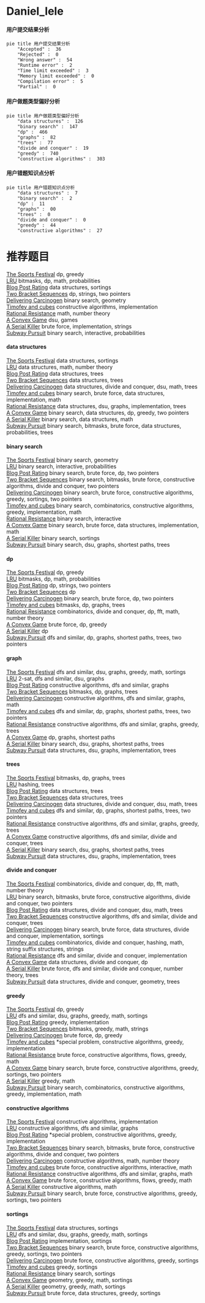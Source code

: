 # Daniel_lele
<!-- tabs:start -->
#### **用户提交结果分析**

```mermaid
pie title 用户提交结果分析
    "Accepted" :  36
    "Rejected" :  0
    "Wrong answer" :  54
    "Runtime error" :  2
    "Time limit exceeded" :  3
    "Memory limit exceeded" :  0
    "Compilation error" :  5
    "Partial" :  0
```
#### **用户做题类型偏好分析**

```mermaid
pie title 用户做题类型偏好分析
    "data structures" :  126
    "binary search" :  147
    "dp" :  466
    "graphs" :  82
    "trees" :  77
    "divide and conquer" :  19
    "greedy" :  740
    "constructive algorithms" :  303
```
#### **用户错题知识点分析**

```mermaid
pie title 用户错题知识点分析
    "data structures" :  7
    "binary search" :  2
    "dp" :  11
    "graphs" :  00
    "trees" :  0
    "divide and conquer" :  0
    "greedy" :  44
    "constructive algorithms" :  27
```
<!-- tabs:end -->
# 推荐题目
[The Sports Festival](http://codeforces.com/problemset/problem/1509/C)		dp,
                        greedy		  
[LRU](http://codeforces.com/problemset/problem/698/C)		bitmasks,
                        dp,
                        math,
                        probabilities		  
[Blog Post Rating](http://codeforces.com/problemset/problem/773/E)		data structures,
                        sortings		  
[Two Bracket Sequences](http://codeforces.com/problemset/problem/1272/F)		dp,
                        strings,
                        two pointers		  
[Delivering Carcinogen](https://codeforces.com/contest/199/problem/E)		binary search,
                        geometry		  
[Timofey and cubes](http://codeforces.com/problemset/problem/764/B)		constructive algorithms,
                        implementation		  
[Rational Resistance](http://codeforces.com/problemset/problem/343/A)		math,
                        number theory		  
[A Convex Game](http://codeforces.com/problemset/problem/1434/E)		dsu,
                        games		  
[A Serial Killer](http://codeforces.com/problemset/problem/776/A)		brute force,
                        implementation,
                        strings		  
[Subway Pursuit](https://codeforces.com/contest/1040/problem/D)		binary search,
                        interactive,
                        probabilities		  
<!-- tabs:start -->
#### **data structures**
[The Sports Festival](http://codeforces.com/problemset/problem/773/E)		data structures,
                        sortings		  
[LRU](http://codeforces.com/problemset/problem/474/F)		data structures,
                        math,
                        number theory		  
[Blog Post Rating](http://codeforces.com/problemset/problem/1344/E)		data structures,
                        trees		  
[Two Bracket Sequences](http://codeforces.com/problemset/problem/1076/E)		data structures,
                        trees		  
[Delivering Carcinogen](http://codeforces.com/problemset/problem/603/E)		data structures,
                        divide and conquer,
                        dsu,
                        math,
                        trees		  
[Timofey and cubes](http://codeforces.com/problemset/problem/776/C)		binary search,
                        brute force,
                        data structures,
                        implementation,
                        math		  
[Rational Resistance](http://codeforces.com/problemset/problem/1416/D)		data structures,
                        dsu,
                        graphs,
                        implementation,
                        trees		  
[A Convex Game](http://codeforces.com/problemset/problem/1492/C)		binary search,
                        data structures,
                        dp,
                        greedy,
                        two pointers		  
[A Serial Killer](http://codeforces.com/problemset/problem/1490/G)		binary search,
                        data structures,
                        math		  
[Subway Pursuit](http://codeforces.com/problemset/problem/1479/D)		binary search,
                        bitmasks,
                        brute force,
                        data structures,
                        probabilities,
                        trees		  
#### **binary search**
[The Sports Festival](https://codeforces.com/contest/199/problem/E)		binary search,
                        geometry		  
[LRU](https://codeforces.com/contest/1040/problem/D)		binary search,
                        interactive,
                        probabilities		  
[Blog Post Rating](https://codeforces.com/contest/651/problem/D)		binary search,
                        brute force,
                        dp,
                        two pointers		  
[Two Bracket Sequences](http://codeforces.com/problemset/problem/1438/E)		binary search,
                        bitmasks,
                        brute force,
                        constructive algorithms,
                        divide and conquer,
                        two pointers		  
[Delivering Carcinogen](http://codeforces.com/problemset/problem/1419/D2)		binary search,
                        brute force,
                        constructive algorithms,
                        greedy,
                        sortings,
                        two pointers		  
[Timofey and cubes](http://codeforces.com/problemset/problem/553/B)		binary search,
                        combinatorics,
                        constructive algorithms,
                        greedy,
                        implementation,
                        math		  
[Rational Resistance](https://codeforces.com/contest/1020/problem/D)		binary search,
                        interactive		  
[A Convex Game](http://codeforces.com/problemset/problem/776/C)		binary search,
                        brute force,
                        data structures,
                        implementation,
                        math		  
[A Serial Killer](http://codeforces.com/problemset/problem/1184/B1)		binary search,
                        sortings		  
[Subway Pursuit](http://codeforces.com/problemset/problem/1253/F)		binary search,
                        dsu,
                        graphs,
                        shortest paths,
                        trees		  
#### **dp**
[The Sports Festival](http://codeforces.com/problemset/problem/1509/C)		dp,
                        greedy		  
[LRU](http://codeforces.com/problemset/problem/698/C)		bitmasks,
                        dp,
                        math,
                        probabilities		  
[Blog Post Rating](http://codeforces.com/problemset/problem/1272/F)		dp,
                        strings,
                        two pointers		  
[Two Bracket Sequences](http://codeforces.com/problemset/problem/213/C)		dp		  
[Delivering Carcinogen](https://codeforces.com/contest/651/problem/D)		binary search,
                        brute force,
                        dp,
                        two pointers		  
[Timofey and cubes](https://codeforces.com/contest/1384/problem/E)		bitmasks,
                        dp,
                        graphs,
                        trees		  
[Rational Resistance](http://codeforces.com/problemset/problem/773/F)		combinatorics,
                        divide and conquer,
                        dp,
                        fft,
                        math,
                        number theory		  
[A Convex Game](http://codeforces.com/problemset/problem/1384/B1)		brute force,
                        dp,
                        greedy		  
[A Serial Killer](https://codeforces.com/contest/1068/problem/D)		dp		  
[Subway Pursuit](http://codeforces.com/problemset/problem/14/D)		dfs and similar,
                        dp,
                        graphs,
                        shortest paths,
                        trees,
                        two pointers		  
#### **graph**
[The Sports Festival](http://codeforces.com/problemset/problem/500/B)		dfs and similar,
                        dsu,
                        graphs,
                        greedy,
                        math,
                        sortings		  
[LRU](http://codeforces.com/problemset/problem/776/D)		2-sat,
                        dfs and similar,
                        dsu,
                        graphs		  
[Blog Post Rating](http://codeforces.com/problemset/problem/327/D)		constructive algorithms,
                        dfs and similar,
                        graphs		  
[Two Bracket Sequences](https://codeforces.com/contest/1384/problem/E)		bitmasks,
                        dp,
                        graphs,
                        trees		  
[Delivering Carcinogen](http://codeforces.com/problemset/problem/1270/G)		constructive algorithms,
                        dfs and similar,
                        graphs,
                        math		  
[Timofey and cubes](http://codeforces.com/problemset/problem/14/D)		dfs and similar,
                        dp,
                        graphs,
                        shortest paths,
                        trees,
                        two pointers		  
[Rational Resistance](http://codeforces.com/problemset/problem/1391/E)		constructive algorithms,
                        dfs and similar,
                        graphs,
                        greedy,
                        trees		  
[A Convex Game](http://codeforces.com/problemset/problem/773/D)		dp,
                        graphs,
                        shortest paths		  
[A Serial Killer](http://codeforces.com/problemset/problem/1253/F)		binary search,
                        dsu,
                        graphs,
                        shortest paths,
                        trees		  
[Subway Pursuit](http://codeforces.com/problemset/problem/1416/D)		data structures,
                        dsu,
                        graphs,
                        implementation,
                        trees		  
#### **trees**
[The Sports Festival](https://codeforces.com/contest/1384/problem/E)		bitmasks,
                        dp,
                        graphs,
                        trees		  
[LRU](http://codeforces.com/problemset/problem/1252/F)		hashing,
                        trees		  
[Blog Post Rating](http://codeforces.com/problemset/problem/1344/E)		data structures,
                        trees		  
[Two Bracket Sequences](http://codeforces.com/problemset/problem/1076/E)		data structures,
                        trees		  
[Delivering Carcinogen](http://codeforces.com/problemset/problem/603/E)		data structures,
                        divide and conquer,
                        dsu,
                        math,
                        trees		  
[Timofey and cubes](http://codeforces.com/problemset/problem/14/D)		dfs and similar,
                        dp,
                        graphs,
                        shortest paths,
                        trees,
                        two pointers		  
[Rational Resistance](http://codeforces.com/problemset/problem/1391/E)		constructive algorithms,
                        dfs and similar,
                        graphs,
                        greedy,
                        trees		  
[A Convex Game](http://codeforces.com/problemset/problem/1278/E)		constructive algorithms,
                        dfs and similar,
                        divide and conquer,
                        trees		  
[A Serial Killer](http://codeforces.com/problemset/problem/1253/F)		binary search,
                        dsu,
                        graphs,
                        shortest paths,
                        trees		  
[Subway Pursuit](http://codeforces.com/problemset/problem/1416/D)		data structures,
                        dsu,
                        graphs,
                        implementation,
                        trees		  
#### **divide and conquer**
[The Sports Festival](http://codeforces.com/problemset/problem/773/F)		combinatorics,
                        divide and conquer,
                        dp,
                        fft,
                        math,
                        number theory		  
[LRU](http://codeforces.com/problemset/problem/1438/E)		binary search,
                        bitmasks,
                        brute force,
                        constructive algorithms,
                        divide and conquer,
                        two pointers		  
[Blog Post Rating](http://codeforces.com/problemset/problem/603/E)		data structures,
                        divide and conquer,
                        dsu,
                        math,
                        trees		  
[Two Bracket Sequences](http://codeforces.com/problemset/problem/1278/E)		constructive algorithms,
                        dfs and similar,
                        divide and conquer,
                        trees		  
[Delivering Carcinogen](http://codeforces.com/problemset/problem/1461/D)		binary search,
                        brute force,
                        data structures,
                        divide and conquer,
                        implementation,
                        sortings		  
[Timofey and cubes](http://codeforces.com/problemset/problem/1466/G)		combinatorics,
                        divide and conquer,
                        hashing,
                        math,
                        string suffix structures,
                        strings		  
[Rational Resistance](http://codeforces.com/problemset/problem/1490/D)		dfs and similar,
                        divide and conquer,
                        implementation		  
[A Convex Game](https://codeforces.com/contest/1483/problem/C)		data structures,
                        divide and conquer,
                        dp		  
[A Serial Killer](http://codeforces.com/problemset/problem/1491/E)		brute force,
                        dfs and similar,
                        divide and conquer,
                        number theory,
                        trees		  
[Subway Pursuit](http://codeforces.com/problemset/problem/1303/G)		data structures,
                        divide and conquer,
                        geometry,
                        trees		  
#### **greedy**
[The Sports Festival](http://codeforces.com/problemset/problem/1509/C)		dp,
                        greedy		  
[LRU](http://codeforces.com/problemset/problem/500/B)		dfs and similar,
                        dsu,
                        graphs,
                        greedy,
                        math,
                        sortings		  
[Blog Post Rating](http://codeforces.com/problemset/problem/285/A)		greedy,
                        implementation		  
[Two Bracket Sequences](https://codeforces.com/contest/1464/problem/C)		bitmasks,
                        greedy,
                        math,
                        strings		  
[Delivering Carcinogen](http://codeforces.com/problemset/problem/1384/B1)		brute force,
                        dp,
                        greedy		  
[Timofey and cubes](http://codeforces.com/problemset/problem/774/C)		*special problem,
                        constructive algorithms,
                        greedy,
                        implementation		  
[Rational Resistance](http://codeforces.com/problemset/problem/1426/E)		brute force,
                        constructive algorithms,
                        flows,
                        greedy,
                        math		  
[A Convex Game](http://codeforces.com/problemset/problem/1419/D2)		binary search,
                        brute force,
                        constructive algorithms,
                        greedy,
                        sortings,
                        two pointers		  
[A Serial Killer](http://codeforces.com/problemset/problem/1201/B)		greedy,
                        math		  
[Subway Pursuit](http://codeforces.com/problemset/problem/553/B)		binary search,
                        combinatorics,
                        constructive algorithms,
                        greedy,
                        implementation,
                        math		  
#### **constructive algorithms**
[The Sports Festival](http://codeforces.com/problemset/problem/764/B)		constructive algorithms,
                        implementation		  
[LRU](http://codeforces.com/problemset/problem/327/D)		constructive algorithms,
                        dfs and similar,
                        graphs		  
[Blog Post Rating](http://codeforces.com/problemset/problem/774/C)		*special problem,
                        constructive algorithms,
                        greedy,
                        implementation		  
[Two Bracket Sequences](http://codeforces.com/problemset/problem/1438/E)		binary search,
                        bitmasks,
                        brute force,
                        constructive algorithms,
                        divide and conquer,
                        two pointers		  
[Delivering Carcinogen](https://codeforces.com/contest/1243/problem/C)		constructive algorithms,
                        math,
                        number theory		  
[Timofey and cubes](https://codeforces.com/contest/1287/problem/E1)		brute force,
                        constructive algorithms,
                        interactive,
                        math		  
[Rational Resistance](http://codeforces.com/problemset/problem/1270/G)		constructive algorithms,
                        dfs and similar,
                        graphs,
                        math		  
[A Convex Game](http://codeforces.com/problemset/problem/1426/E)		brute force,
                        constructive algorithms,
                        flows,
                        greedy,
                        math		  
[A Serial Killer](http://codeforces.com/problemset/problem/1450/C2)		constructive algorithms,
                        math		  
[Subway Pursuit](http://codeforces.com/problemset/problem/1419/D2)		binary search,
                        brute force,
                        constructive algorithms,
                        greedy,
                        sortings,
                        two pointers		  
#### **sortings**
[The Sports Festival](http://codeforces.com/problemset/problem/773/E)		data structures,
                        sortings		  
[LRU](http://codeforces.com/problemset/problem/500/B)		dfs and similar,
                        dsu,
                        graphs,
                        greedy,
                        math,
                        sortings		  
[Blog Post Rating](http://codeforces.com/problemset/problem/15/A)		implementation,
                        sortings		  
[Two Bracket Sequences](http://codeforces.com/problemset/problem/1419/D2)		binary search,
                        brute force,
                        constructive algorithms,
                        greedy,
                        sortings,
                        two pointers		  
[Delivering Carcinogen](http://codeforces.com/problemset/problem/1305/A)		brute force,
                        constructive algorithms,
                        greedy,
                        sortings		  
[Timofey and cubes](http://codeforces.com/problemset/problem/1185/C1)		greedy,
                        sortings		  
[Rational Resistance](http://codeforces.com/problemset/problem/1184/B1)		binary search,
                        sortings		  
[A Convex Game](https://codeforces.com/contest/1496/problem/C)		geometry,
                        greedy,
                        math,
                        sortings		  
[A Serial Killer](http://codeforces.com/problemset/problem/1495/A)		geometry,
                        greedy,
                        math,
                        sortings		  
[Subway Pursuit](http://codeforces.com/problemset/problem/1497/A)		brute force,
                        data structures,
                        greedy,
                        sortings		  
<!-- tabs:end -->
